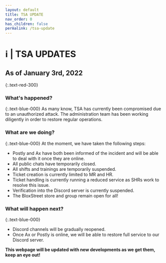```yaml
---
layout: default
title: TSA UPDATE
nav_order: 0
has_children: false
permalink: /tsa-update
---
```


# ℹ️ | TSA UPDATES

## As of January 3rd, 2022
{:.text-red-300}

### What's happened?
{:.text-blue-000}
As many know, TSA has currently been compromised due to an unauthorized attack. 
The administration team has been working diligently in order to restore regular operations. 

### What are we doing?
{:.text-blue-000}
At the moment, we have taken the following steps:
- Postly and Ax have both been informed of the incident and will be able to deal with it once they are online.
- All public chats have temporarily closed.
- All shifts and trainings are temporarily suspended.
- Ticket creation is currently limited to MR and HR.
- Ticket handling is currently running a reduced service as SHRs work to resolve this issue.
- Verification into the Discord server is currently suspended.
- The BloxStreet store and group remain open for all!


### What will happen next?
{:.text-blue-000}
- Discord channels will be gradually reopened.
- Once Ax or Postly is online, we will be able to restore full service to our Discord server.

**This webpage will be updated with new developments as we get them, keep an eye out!**
